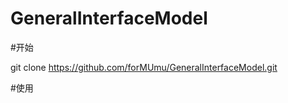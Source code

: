 # GeneralInterfaceModel



#开始

git clone https://github.com/forMUmu/GeneralInterfaceModel.git

#使用

 
 
 
